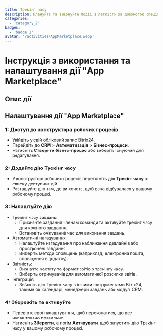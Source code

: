 ```yaml
---
title: Трекінг часу
description: Плануйте та виконуйте події з легкістю за допомогою спеціальних інструментів.
categories: 
  - 'category_2'
badges: 
  - 'badge_2'
avatar: '/activities/AppMarketplace.webp'
---
```

# Інструкція з використання та налаштування дії "App Marketplace"

## Опис дії

## **Налаштування дії "App Marketplace"**

### 1: Доступ до конструктора робочих процесів
- Увійдіть у свій обліковий запис Bitrix24.
- Перейдіть до **CRM** > **Автоматизація** > **Бізнес-процеси**.
- Натисніть **Створити бізнес-процес** або виберіть існуючий для редагування.

### 2: Додайте дію Трекінг часу
- У конструкторі робочих процесів перетягніть дію **Трекінг часу** зі списку доступних дій.
- Розташуйте дію там, де ви хочете, щоб вона відбувалася у вашому робочому процесі.

### 3: Налаштуйте дію
- Трекінг часу завдань:
  - Призначте завдання членам команди та активуйте трекінг часу для кожного завдання.
  - Встановіть очікуваний час для виконання завдань.
- Автоматичні нагадування:
  - Налаштуйте нагадування про наближення дедлайнів або прострочені завдання.
  - Виберіть методи сповіщень (наприклад, електронна пошта, сповіщення в додатку).
- Звітність:
  - Визначте частоту та формат звітів з трекінгу часу.
  - Виберіть отримувачів для автоматичної розсилки звітів.
- Інтеграція:
  - Зв’яжіть дію Трекінг часу з іншими інструментами Bitrix24, такими як календарі, менеджери завдань або модулі CRM.

### 4: Збережіть та активуйте
- Перевірте свої налаштування, щоб переконатися, що все налаштовано правильно.
- Натисніть **Зберегти**, а потім **Активувати**, щоб запустити дію Трекінг часу у вашому робочому процесі.